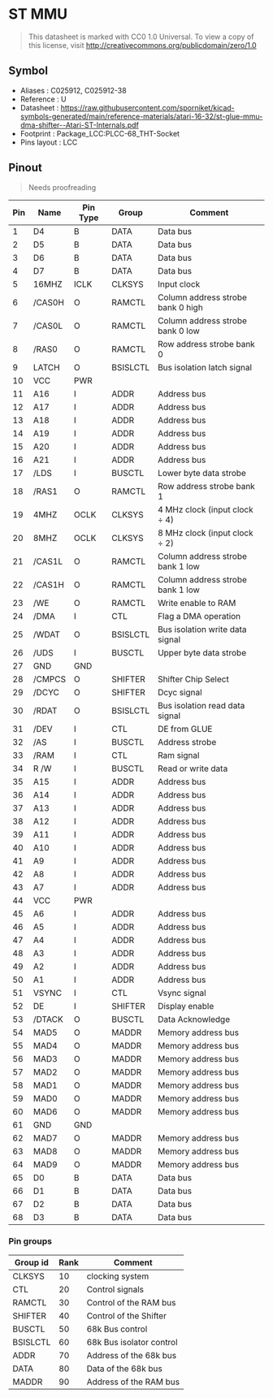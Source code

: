 # ST MMU

> This datasheet is marked with CC0 1.0
> Universal. To view a copy of this license, visit
> http://creativecommons.org/publicdomain/zero/1.0

## Symbol

* Aliases : C025912, C025912-38
* Reference : U
* Datasheet : https://raw.githubusercontent.com/sporniket/kicad-symbols-generated/main/reference-materials/atari-16-32/st-glue-mmu-dma-shifter--Atari-ST-Internals.pdf
* Footprint : Package_LCC:PLCC-68_THT-Socket
* Pins layout : LCC


## Pinout

> Needs proofreading

|Pin|Name|Pin Type|Group|Comment|
|---|---|---|---|---|
|1|D4|B|DATA|Data bus|
|2|D5|B|DATA|Data bus|
|3|D6|B|DATA|Data bus|
|4|D7|B|DATA|Data bus|
|5|16MHZ|ICLK|CLKSYS|Input clock|
|6|/CAS0H|O|RAMCTL|Column address strobe bank 0 high|
|7|/CAS0L|O|RAMCTL|Column address strobe bank 0 low|
|8|/RAS0|O|RAMCTL|Row address strobe bank 0|
|9|LATCH|O|BSISLCTL|Bus isolation latch signal|
|10|VCC|PWR|||
|11|A16|I|ADDR|Address bus|
|12|A17|I|ADDR|Address bus|
|13|A18|I|ADDR|Address bus|
|14|A19|I|ADDR|Address bus|
|15|A20|I|ADDR|Address bus|
|16|A21|I|ADDR|Address bus|
|17|/LDS|I|BUSCTL|Lower byte data strobe|
|18|/RAS1|O|RAMCTL|Row address strobe bank 1|
|19|4MHZ|OCLK|CLKSYS|4 MHz clock (input clock ÷ 4)|
|20|8MHZ|OCLK|CLKSYS|8 MHz clock (input clock ÷ 2)|
|21|/CAS1L|O|RAMCTL|Column address strobe bank 1 low|
|22|/CAS1H|O|RAMCTL|Column address strobe bank 1 low|
|23|/WE|O|RAMCTL|Write enable to RAM|
|24|/DMA|I|CTL|Flag a DMA operation|
|25|/WDAT|O|BSISLCTL|Bus isolation write data signal|
|26|/UDS|I|BUSCTL|Upper byte data strobe|
|27|GND|GND|||
|28|/CMPCS|O|SHIFTER|Shifter Chip Select|
|29|/DCYC|O|SHIFTER|Dcyc signal|
|30|/RDAT|O|BSISLCTL|Bus isolation read data signal|
|31|/DEV|I|CTL|DE from GLUE|
|32|/AS|I|BUSCTL|Address strobe|
|33|/RAM|I|CTL|Ram signal|
|34|R /W|I|BUSCTL|Read or write data|
|35|A15|I|ADDR|Address bus|
|36|A14|I|ADDR|Address bus|
|37|A13|I|ADDR|Address bus|
|38|A12|I|ADDR|Address bus|
|39|A11|I|ADDR|Address bus|
|40|A10|I|ADDR|Address bus|
|41|A9|I|ADDR|Address bus|
|42|A8|I|ADDR|Address bus|
|43|A7|I|ADDR|Address bus|
|44|VCC|PWR|||
|45|A6|I|ADDR|Address bus|
|46|A5|I|ADDR|Address bus|
|47|A4|I|ADDR|Address bus|
|48|A3|I|ADDR|Address bus|
|49|A2|I|ADDR|Address bus|
|50|A1|I|ADDR|Address bus|
|51|VSYNC|I|CTL|Vsync signal|
|52|DE|I|SHIFTER|Display enable|
|53|/DTACK|O|BUSCTL|Data Acknowledge|
|54|MAD5|O|MADDR|Memory address bus|
|55|MAD4|O|MADDR|Memory address bus|
|56|MAD3|O|MADDR|Memory address bus|
|57|MAD2|O|MADDR|Memory address bus|
|58|MAD1|O|MADDR|Memory address bus|
|59|MAD0|O|MADDR|Memory address bus|
|60|MAD6|O|MADDR|Memory address bus|
|61|GND|GND|||
|62|MAD7|O|MADDR|Memory address bus|
|63|MAD8|O|MADDR|Memory address bus|
|64|MAD9|O|MADDR|Memory address bus|
|65|D0|B|DATA|Data bus|
|66|D1|B|DATA|Data bus|
|67|D2|B|DATA|Data bus|
|68|D3|B|DATA|Data bus|


### Pin groups

|Group id|Rank|Comment|
|---|---|---|
|CLKSYS|10|clocking system|
|CTL|20|Control signals|
|RAMCTL|30|Control of the RAM bus|
|SHIFTER|40|Control of the Shifter|
|BUSCTL|50|68k Bus control|
|BSISLCTL|60|68k Bus isolator control|
|ADDR|70|Address of the 68k bus|
|DATA|80|Data of the 68k bus|
|MADDR|90|Address of the RAM bus|
